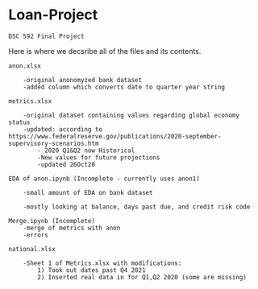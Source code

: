 # Loan-Project
    DSC 592 Final Project

Here is where we decsribe all of the files and its contents.

    anon.xlsx

        -original anonomyzed bank dataset
        -added column which converts date to quarter year string
  
    metrics.xlsx
  
        -original dataset containing values regarding global economy status
        -updated: according to https://www.federalreserve.gov/publications/2020-september-supervisory-scenarios.htm
            - 2020 Q1&Q2 now Historical 
            -New values for future projections 
            -updated 26Oct20

    EDA of anon.ipynb (Incomplete - currently uses anon1)

        -small amount of EDA on bank dataset
  
        -mostly looking at balance, days past due, and credit risk code

    Merge.ipynb (Incomplete)
        -merge of metrics with anon
        -errors
        
    national.xlsx
    
        -Sheet 1 of Metrics.xlsx with modifications:
            1) Took out dates past Q4 2021
            2) Inserted real data in for Q1,Q2 2020 (some are missing)
